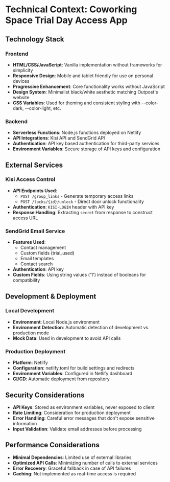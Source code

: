 # Technical Context: Coworking Space Trial Day Access App

## Technology Stack

### Frontend
- **HTML/CSS/JavaScript**: Vanilla implementation without frameworks for simplicity
- **Responsive Design**: Mobile and tablet friendly for use on personal devices
- **Progressive Enhancement**: Core functionality works without JavaScript
- **Design System**: Minimalist black/white aesthetic matching Outpost's website
- **CSS Variables**: Used for theming and consistent styling with --color-dark, --color-light, etc.

### Backend
- **Serverless Functions**: Node.js functions deployed on Netlify
- **API Integrations**: Kisi API and SendGrid API
- **Authentication**: API key based authentication for third-party services
- **Environment Variables**: Secure storage of API keys and configuration

## External Services

### Kisi Access Control
- **API Endpoints Used**:
  - `POST /group_links` - Generate temporary access links
  - `POST /locks/{id}/unlock` - Direct door unlock functionality
- **Authentication**: `KISI-LOGIN` header with API key
- **Response Handling**: Extracting `secret` from response to construct access URL

### SendGrid Email Service
- **Features Used**:
  - Contact management
  - Custom fields (trial_used)
  - Email templates
  - Contact search
- **Authentication**: API key
- **Custom Fields**: Using string values ('1') instead of booleans for compatibility

## Development & Deployment

### Local Development
- **Environment**: Local Node.js environment
- **Environment Detection**: Automatic detection of development vs. production mode
- **Mock Data**: Used in development to avoid API calls

### Production Deployment
- **Platform**: Netlify
- **Configuration**: netlify.toml for build settings and redirects
- **Environment Variables**: Configured in Netlify dashboard
- **CI/CD**: Automatic deployment from repository

## Security Considerations

- **API Keys**: Stored as environment variables, never exposed to client
- **Rate Limiting**: Consideration for production deployment
- **Error Handling**: Careful error messages that don't expose sensitive information
- **Input Validation**: Validate email addresses before processing

## Performance Considerations

- **Minimal Dependencies**: Limited use of external libraries
- **Optimized API Calls**: Minimizing number of calls to external services
- **Error Recovery**: Graceful fallback in case of API failures
- **Caching**: Not implemented as real-time access is required

